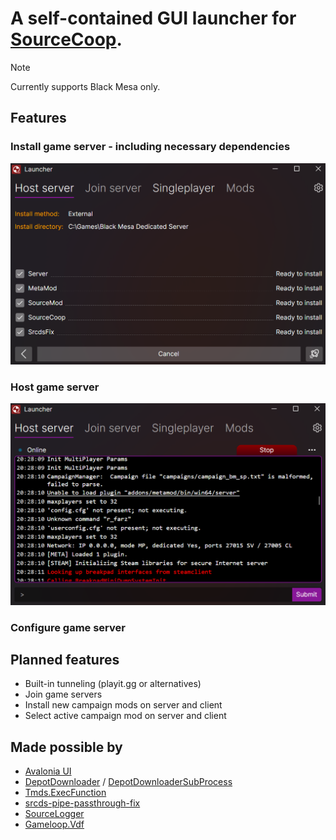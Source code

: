 
# A self-contained GUI launcher for [SourceCoop](https://github.com/ampreeT/SourceCoop).

> [!NOTE]
> Currently supports Black Mesa only.

## Features
### Install game server - including necessary dependencies
<img src=".github/img/scl-installserver.png" width="700">

### Host game server
<img src=".github/img/scl-hostserver.png" width="700">

### Configure game server

## Planned features
- Built-in tunneling (playit.gg or alternatives)
- Join game servers
- Install new campaign mods on server and client
- Select active campaign mod on server and client

## Made possible by
- [Avalonia UI](https://avaloniaui.net/)
- [DepotDownloader](https://github.com/SteamRE/DepotDownloader) / [DepotDownloaderSubProcess](https://github.com/Alienmario/DepotDownloaderSubProcess)
- [Tmds.ExecFunction](https://github.com/tmds/Tmds.ExecFunction)
- [srcds-pipe-passthrough-fix](https://github.com/tsuza/srcds-pipe-passthrough-fix)
- [SourceLogger](https://github.com/LukWebsForge/SourceLogger)
- [Gameloop.Vdf](https://github.com/shravan2x/Gameloop.Vdf)